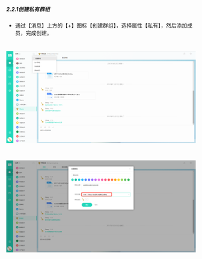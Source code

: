 ##### 2.2.1创建私有群组
* 通过【消息】上方的【+】图标【创建群组】，选择属性【私有】，然后添加成员，完成创建。

# ![](/assets/2.2.1创建群组.png)

# ![](/assets/2.2.1创建群组私有化.png)